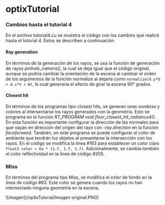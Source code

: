 # optixTutorial

### Cambios hasta el tutorial 4

En el archivo tutorial4.cu se muestra el código con los cambios que realicé hasta el tutorial 4. Estos se describen a continuación.

#### Ray generation  

En términos de la generación de los rayos, se usa la función de generación de rayos *pinhole_camera()*, la cual se deja igual que el código original, aunque se podría cambiar la orientación de la escena al cambiar el orden de los argumentos de la función normalize al dejarla como `normalize(d.y*U + d.x*V + W)`, lo cual generaría el efecto de girar la escena 90° grados.


#### Closest hit

En términos de los programas tipo closest hits, se generan unas sombras y colores al intersectarse los rayos generados con la geometría. Esto se programa en la función *RT_PROGRAM void floor_closest_hit_radiance4()*. En esta función es importante configurar la dirección de las normales para que vayan en dirección del origen del rayo con *-ray.direction* en la función *faceforward*. También, en este programa se puede configurar el color de ambiente que tendrán los objetos al presentarse la intersección con los rayos. En el código se modifica la línea #163 para establecer un color claro `float3 color = Ka * (1.f, 1.f, 1.f)`. Adicionalmente, se cambia también el color reflectividad en la línea de código #205. 

### Miss

En términos del programa tipo Miss, se modifica el color de fondo en la línea de código #83. Este color se genera cuando los rayos no han intersectado ninguna geometría en la escena.

![imagen](/optixTutorial/Imagen original.PNG)
